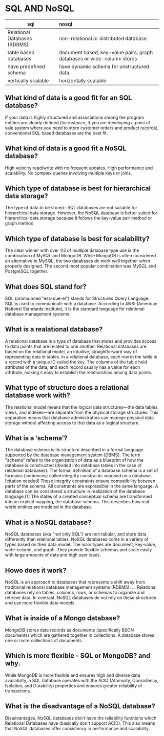 # SQL AND NoSQL

| sql                          | nosql                                                                  |
| ---------------------------- | :--------------------------------------------------------------------- |
| Relational Databases (RDBMS) | non-relational or distributed database.                                |
| table based databases        | document based, key-value pairs, graph databases or wide-column stores |
| have predefined schema       | have dynamic schema for unstructured data.                             |
| vertically scalable          | horizontally scalable                                                  |

## What kind of data is a good fit for an SQL database?

If your data is highly structured and associations among the program entities are clearly defined (for instance, if you are developing a point of sale system where you need to store customer orders and product records), conventional SQL based databases are the best fit.

## What kind of data is a good fit a NoSQL database?

High velocity read/write with no frequent updates. High performance and scalability. No complex queries involving multiple keys or joins.

## Which type of database is best for hierarchical data storage?

The type of data to be stored : SQL databases are not suitable for hierarchical data storage. However, the NoSQL database is better suited for hierarchical data storage because it follows the key-value pair method or graph method

## Which type of database is best for scalability?

The clear winner with over 1/3 of multiple database type use is the combination of MySQL and MongoDB. While MongoDB is often considered an alternative to MySQL, the two databases do work well together when properly designed. The second most popular combination was MySQL and PostgreSQL together.

## What does SQL stand for?

SQL (pronounced "ess-que-el") stands for Structured Query Language. SQL is used to communicate with a database. According to ANSI (American National Standards Institute), it is the standard language for relational database management systems.

## What is a realational database?

A relational database is a type of database that stores and provides access to data points that are related to one another. Relational databases are based on the relational model, an intuitive, straightforward way of representing data in tables. In a relational database, each row in the table is a record with a unique ID called the key. The columns of the table hold attributes of the data, and each record usually has a value for each attribute, making it easy to establish the relationships among data points.

## What type of structure does a relational database work with?

The relational model means that the logical data structures—the data tables, views, and indexes—are separate from the physical storage structures. This separation means that database administrators can manage physical data storage without affecting access to that data as a logical structure.

## What is a ‘schema’?

The database schema is its structure described in a formal language supported by the database management system (DBMS). The term "schema" refers to the organization of data as a blueprint of how the database is constructed (divided into database tables in the case of relational databases). The formal definition of a database schema is a set of formulas (sentences) called integrity constraints imposed on a database.[citation needed] These integrity constraints ensure compatibility between parts of the schema. All constraints are expressible in the same language. A database can be considered a structure in realization of the database language.[1] The states of a created conceptual schema are transformed into an explicit mapping, the database schema. This describes how real-world entities are modeled in the database.

## What is a NoSQL database?

NoSQL databases (aka "not only SQL") are non tabular, and store data differently than relational tables. NoSQL databases come in a variety of types based on their data model. The main types are document, key-value, wide-column, and graph. They provide flexible schemas and scale easily with large amounts of data and high user loads.

## Howo does it work?

NoSQL is an approach to databases that represents a shift away from traditional relational database management systems (RDBMS). ... Relational databases rely on tables, columns, rows, or schemas to organize and retrieve data. In contrast, NoSQL databases do not rely on these structures and use more flexible data models.

## What is inside of a Mongo database?

MongoDB stores data records as documents (specifically BSON documents) which are gathered together in collections. A database stores one or more collections of documents.

## Which is more flexible - SQL or MongoDB? and why.

While MongoDB is more flexible and ensures high and diverse data availability, a SQL Database operates with the ACID (Atomicity, Consistency, Isolation, and Durability) properties and ensures greater reliability of transactions.

## What is the disadvantage of a NoSQL database?

Disadvantages. NoSQL databases don't have the reliability functions which Relational Databases have (basically don't support ACID). This also means that NoSQL databases offer consistency in performance and scalability.
